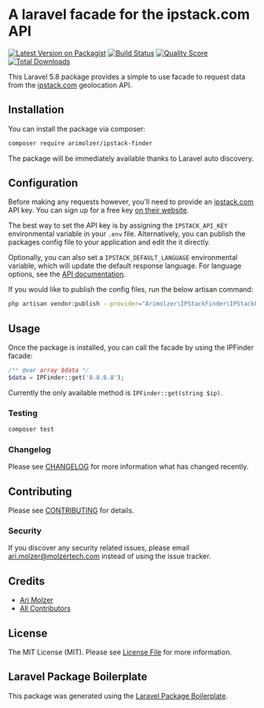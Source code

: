 # A laravel facade for the ipstack.com API

[![Latest Version on Packagist](https://img.shields.io/packagist/v/arimolzer/ipstack-finder.svg?style=flat-square)](https://packagist.org/packages/arimolzer/ipstack-finder)
[![Build Status](https://img.shields.io/travis/arimolzer/ipstack-finder/master.svg?style=flat-square)](https://travis-ci.org/arimolzer/ipstack-finder)
[![Quality Score](https://img.shields.io/scrutinizer/g/arimolzer/ipstack-finder.svg?style=flat-square)](https://scrutinizer-ci.com/g/arimolzer/ipstack-finder)
[![Total Downloads](https://img.shields.io/packagist/dt/arimolzer/ipstack-finder.svg?style=flat-square)](https://packagist.org/packages/arimolzer/ipstack-finder)

This Laravel 5.8 package provides a simple to use facade to request data from the [ipstack.com](https://ipstack.com) geolocation API. 

## Installation

You can install the package via composer:

```bash
composer require arimolzer/ipstack-finder
```

The package will be immediately available thanks to Laravel auto discovery.

## Configuration

Before making any requests however, you'll need to provide an [ipstack.com](https://ipstack.com) API key. You can sign up for a free key [on their website](https://ipstack.com/product). 

The best way to set the API key is by assigning the `IPSTACK_API_KEY` environmental variable in your `.env` file. Alternatively, you can publish the packages config file to your application and edit the  it directly.

Optionally, you can also set a `IPSTACK_DEFAULT_LANGUAGE` environmental variable, which will update the default response language. For language options, see the [API documentation](https://ipstack.com/documentation#language).

If you would like to publish the config files, run the below artisan command:
```bash
php artisan vendor:publish --provider="Arimolzer\IPStackFinder\IPStackFinderServiceProvider"
```

## Usage

Once the package is installed, you can call the facade by using the IPFinder facade:

``` php
/** @var array $data */
$data = IPFinder::get('8.8.8.8');
```

Currently the only available method is `IPFinder::get(string $ip)`. 

### Testing

``` bash
composer test
```

### Changelog

Please see [CHANGELOG](CHANGELOG.md) for more information what has changed recently.

## Contributing

Please see [CONTRIBUTING](CONTRIBUTING.md) for details.

### Security

If you discover any security related issues, please email ari.molzer@molzertech.com instead of using the issue tracker.

## Credits

- [Ari Molzer](https://github.com/arimolzer)
- [All Contributors](../../contributors)

## License

The MIT License (MIT). Please see [License File](LICENSE.md) for more information.

## Laravel Package Boilerplate

This package was generated using the [Laravel Package Boilerplate](https//laravelpackageboilerplate.com).
